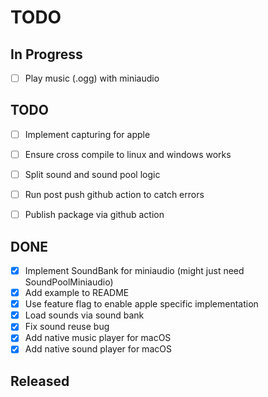 # TODO

## In Progress

- [ ] Play music (.ogg) with miniaudio

## TODO

- [ ] Implement capturing for apple
- [ ] Ensure cross compile to linux and windows works

- [ ] Split sound and sound pool logic

- [ ] Run post push github action to catch errors
- [ ] Publish package via github action


## DONE

- [x] Implement SoundBank for miniaudio (might just need SoundPoolMiniaudio)
- [x] Add example to README
- [x] Use feature flag to enable apple specific implementation
- [x] Load sounds via sound bank
- [x] Fix sound reuse bug
- [x] Add native music player for macOS
- [x] Add native sound player for macOS

## Released
